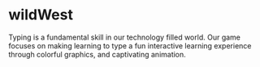 # wildWest
Typing is a fundamental skill in our technology filled world.  Our game focuses on making learning to type a fun interactive learning experience through colorful graphics, and captivating animation.
